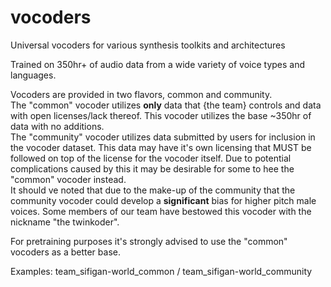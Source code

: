 # vocoders
Universal vocoders for various synthesis toolkits and architectures

Trained on 350hr+ of audio data from a wide variety of voice types and languages.

Vocoders are provided in two flavors, common and community.
<br />The "common" vocoder utilizes **only** data that {the team} controls and data with open licenses/lack thereof.
This vocoder utilizes the base ~350hr of data with no additions.
<br />The "community" vocoder utilizes data submitted by users for inclusion in the vocoder dataset. This data may have it's own licensing that MUST be followed on top of the license for the vocoder itself. Due to potential complications caused by this it may be desirable for some to hee the "common" vocoder instead.
<br />It should ve noted that due to the make-up of the community that the community vocoder could develop a **significant** bias for higher pitch male voices. Some members of our team have bestowed this vocoder with the nickname "the twinkoder".

For pretraining purposes it's strongly advised to use the "common" vocoders as a better base.

Examples: team_sifigan-world_common / team_sifigan-world_community

